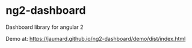 # ng2-dashboard
Dashboard library for angular 2

Demo at: https://jaumard.github.io/ng2-dashboard/demo/dist/index.html
